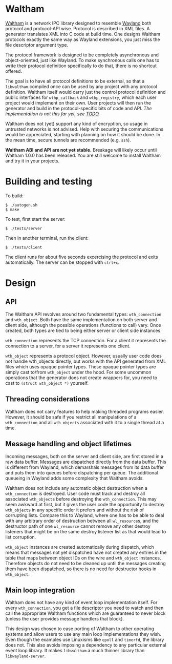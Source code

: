Waltham
=======

[Waltham] is a network IPC library designed to resemble [Wayland] both
protocol and protocol-API wise. Protocol is described in XML files. A
generator translates XML into C code at build time. One designs Waltham
protocols exactly the same way as Wayland extensions, you just miss the
file descriptor argument type.

The protocol framework is designed to be completely asynchronous and
object-oriented, just like Wayland. To make synchronous calls one has
to write their protocol definition specifically to do that, there is no
shortcut offered.

The goal is to have all protocol definitions to be external, so that a
`libwaltham` compiled once can be used by any project with any protocol
definition. Waltham itself would carry just the control protocol
definition and public interfaces for `wthp_callback` and
`wthp_registry`, which each user project would implement on their own.
User projects will then run the generator and build in the
protocol-specific bits of code and API. *The implementation is not this
far yet, see [TODO](TODO).*

Waltham does not (yet) support any kind of encryption, so usage in
untrusted networks is not advised. Help with securing the
communications would be appreciated, starting with planning on how it
should be done. In the mean time, secure tunnels are recommended (e.g.
`ssh`).

**Waltham ABI and API are not yet stable.** Breakage will likely occur
until Waltham 1.0.0 has been released. You are still welcome to install
Waltham and try it in your projects.


Building and testing
====================

To build:
```
$ ./autogen.sh
$ make
```

To test, first start the server:
```
$ ./tests/server
```

Then in another terminal, run the client:
```
$ ./tests/client
```

The client runs for about five seconds excercising the protocol and
exits automatically. The server can be stopped with `ctrl+c`.


Design
======

API
---

The Waltham API revolves around two fundamental types: `wth_connection`
and `wth_object`. Both have the same implementation on both server
and client side, although the possible operations (functions to call)
vary. Once created, both types are tied to being either server or
client side instances.

`wth_connection` represents the TCP connection. For a client it
represents the connection to a server, for a server it represents one
client.

`wth_object` represents a protocol object. However, usually user code
does not handle wth_objects directly, but works with the API generated
from XML files which uses opaque pointer types. These opaque pointer
types are simply cast to/from `wth_object` under the hood. For some
uncommon operations that the generator does not create wrappers for,
you need to cast to `(struct wth_object *)` yourself.

Threading considerations
------------------------

Waltham does not carry features to help making threaded programs
easier. However, it should be safe if you restrict all manipulations of
a `wth_connection` and all `wth_objects` associated with it to a single
thread at a time.

Message handling and object lifetimes
-------------------------------------

Incoming messages, both on the server and client side, are first stored
in a raw data buffer. Messages are dispatched directly from the data
buffer. This is different from Wayland, which demarshals messages from
its data buffer and puts them into queues before dispatching per queue.
The additional queueing in Wayland adds some complexity that Waltham
avoids.

Waltham does not include any automatic object destruction when a
`wth_connection` is destroyed. User code must track and destroy all
associated `wth_object`s before destroying the `wth_connection`. This
may seem awkward at first, but it gives the user code the opportunity
to destroy `wth_object`s in any specific order it prefers and without
the risk of corrupting lists. Compare this to Wayland, where one has to
be able to deal with any arbitrary order of destruction between all
`wl_resource`s, and the destructor path of one `wl_resource` cannot
remove any other destroy listeners that might be on the same destroy
listener list as that would lead to list corruption.

`wth_object` instances are created automatically during dispatch, which
means that messages not yet dispatched have not created any entries in
the table that maps between object IDs on the wire and `wth_object`
instances. Therefore objects do not need to be cleaned up until the
messages creating them have been dispatched, so there is no need for
destructor hooks in `wth_object`.

Main loop integration
---------------------

Waltham does not have any kind of event loop implementation itself. For
every `wth_connection`, you get a file descriptor you need to watch and
then call the appropriate Waltham functions which are guaranteed to
never block (unless the user provides message handlers that block).

This design was chosen to ease porting of Waltham to other operating
systems and allow users to use any main loop implementations they wish.
Even though the examples use Linuxisms like `epoll` and `timerfd`, the
library does not. This also avoids imposing a dependency to any
particular external event loop library. It makes `libwaltham` a much
thinner library than `libwayland-server`.


[Waltham]: https://a.github.url.invalid
[Wayland]: https://wayland.freedesktop.org/
